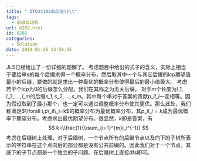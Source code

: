 ```yaml
---
title: " DTOJ4102串后缀\t\t"
tags:
  - 后缀自动机
url: 6202.html
id: 6202
categories:
  - Solution
date: 2019-01-26 13:58:55
---
```


JLS已经给出了一份详细的题解了。 考虑题目中给出的式子的含义，实际上相当于要给串s的每个后缀求得一个概率分布，然后取其中一个与其它后缀的lcp期望值最小的后缀，要做的就是求出一种最优的概率分布使得最后的最小值最大。 考虑若干个lcp为0的后缀怎么分配。我们在其称之为无关后缀。 对于$m​$个长度为$l\_1,l\_2,...,l\_m​$的后缀$s\_1,s\_2,...,s\_m​$。其中每个串对于答案的贡献$p\_il\_i​$一定相等。因为假设取到了最小那个，也一定可以通过调整概率分布使其更优。那么此处，我们称满足$\\forall i,p\_il\_i=k​$的概率分布为最优概率分布，其$p\_il\_i=k​$成为最优概率下期望分布。考虑求出最优期望分布。很显然，$k​$即是答案，有 $$ k=\\frac{1}{\\sum_{i=1}^{m}l_i^{-1}} $$ 考虑在后缀树上处理。对于后缀树，一个节点所有的后继节点以及向下的子树所表示的字符串在这个点向后的部分都是没有公共前缀的。因此我们对于一个节点，其底下的子节点都是一个独立的子问题。在后缀树上直接dfs即可。